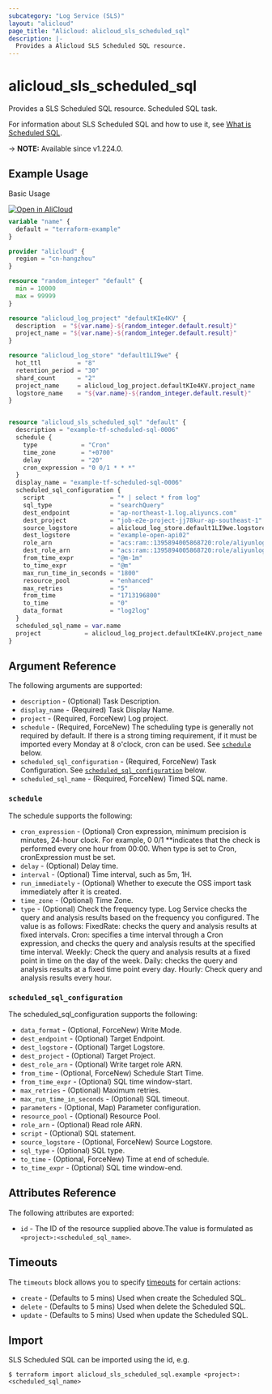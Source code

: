 ```yaml
---
subcategory: "Log Service (SLS)"
layout: "alicloud"
page_title: "Alicloud: alicloud_sls_scheduled_sql"
description: |-
  Provides a Alicloud SLS Scheduled SQL resource.
---
```


# alicloud_sls_scheduled_sql

Provides a SLS Scheduled SQL resource. Scheduled SQL task.

For information about SLS Scheduled SQL and how to use it, see [What is Scheduled SQL](https://www.alibabacloud.com/help/zh/sls/developer-reference/api-sls-2020-12-30-createscheduledsql).

-> **NOTE:** Available since v1.224.0.

## Example Usage

Basic Usage

<div style="display: block;margin-bottom: 40px;"><div class="oics-button" style="float: right;position: absolute;margin-bottom: 10px;">
  <a href="https://api.aliyun.com/api-tools/terraform?resource=alicloud_sls_scheduled_sql&exampleId=253dde24-19e2-e251-f325-1334d318ade82b5d4233&activeTab=example&spm=docs.r.sls_scheduled_sql.0.253dde2419&intl_lang=EN_US" target="_blank">
    <img alt="Open in AliCloud" src="https://img.alicdn.com/imgextra/i1/O1CN01hjjqXv1uYUlY56FyX_!!6000000006049-55-tps-254-36.svg" style="max-height: 44px; max-width: 100%;">
  </a>
</div></div>

```terraform
variable "name" {
  default = "terraform-example"
}

provider "alicloud" {
  region = "cn-hangzhou"
}

resource "random_integer" "default" {
  min = 10000
  max = 99999
}

resource "alicloud_log_project" "defaultKIe4KV" {
  description  = "${var.name}-${random_integer.default.result}"
  project_name = "${var.name}-${random_integer.default.result}"
}

resource "alicloud_log_store" "default1LI9we" {
  hot_ttl          = "8"
  retention_period = "30"
  shard_count      = "2"
  project_name     = alicloud_log_project.defaultKIe4KV.project_name
  logstore_name    = "${var.name}-${random_integer.default.result}"
}


resource "alicloud_sls_scheduled_sql" "default" {
  description = "example-tf-scheduled-sql-0006"
  schedule {
    type            = "Cron"
    time_zone       = "+0700"
    delay           = "20"
    cron_expression = "0 0/1 * * *"
  }
  display_name = "example-tf-scheduled-sql-0006"
  scheduled_sql_configuration {
    script                  = "* | select * from log"
    sql_type                = "searchQuery"
    dest_endpoint           = "ap-northeast-1.log.aliyuncs.com"
    dest_project            = "job-e2e-project-jj78kur-ap-southeast-1"
    source_logstore         = alicloud_log_store.default1LI9we.logstore_name
    dest_logstore           = "example-open-api02"
    role_arn                = "acs:ram::1395894005868720:role/aliyunlogetlrole"
    dest_role_arn           = "acs:ram::1395894005868720:role/aliyunlogetlrole"
    from_time_expr          = "@m-1m"
    to_time_expr            = "@m"
    max_run_time_in_seconds = "1800"
    resource_pool           = "enhanced"
    max_retries             = "5"
    from_time               = "1713196800"
    to_time                 = "0"
    data_format             = "log2log"
  }
  scheduled_sql_name = var.name
  project            = alicloud_log_project.defaultKIe4KV.project_name
}
```

## Argument Reference

The following arguments are supported:
* `description` - (Optional) Task Description.
* `display_name` - (Required) Task Display Name.
* `project` - (Required, ForceNew) Log project.
* `schedule` - (Required, ForceNew) The scheduling type is generally not required by default. If there is a strong timing requirement, if it must be imported every Monday at 8 o'clock, cron can be used. See [`schedule`](#schedule) below.
* `scheduled_sql_configuration` - (Required, ForceNew) Task Configuration. See [`scheduled_sql_configuration`](#scheduled_sql_configuration) below.
* `scheduled_sql_name` - (Required, ForceNew) Timed SQL name.

### `schedule`

The schedule supports the following:
* `cron_expression` - (Optional) Cron expression, minimum precision is minutes, 24-hour clock. For example, 0 0/1 **indicates that the check is performed every one hour from 00:00. When type is set to Cron, cronExpression must be set.
* `delay` - (Optional) Delay time.
* `interval` - (Optional) Time interval, such as 5m, 1H.
* `run_immediately` - (Optional) Whether to execute the OSS import task immediately after it is created.
* `time_zone` - (Optional) Time Zone.
* `type` - (Optional) Check the frequency type. Log Service checks the query and analysis results based on the frequency you configured. The value is as follows: FixedRate: checks the query and analysis results at fixed intervals. Cron: specifies a time interval through a Cron expression, and checks the query and analysis results at the specified time interval. Weekly: Check the query and analysis results at a fixed point in time on the day of the week. Daily: checks the query and analysis results at a fixed time point every day. Hourly: Check query and analysis results every hour.

### `scheduled_sql_configuration`

The scheduled_sql_configuration supports the following:
* `data_format` - (Optional, ForceNew) Write Mode.
* `dest_endpoint` - (Optional) Target Endpoint.
* `dest_logstore` - (Optional) Target Logstore.
* `dest_project` - (Optional) Target Project.
* `dest_role_arn` - (Optional) Write target role ARN.
* `from_time` - (Optional, ForceNew) Schedule Start Time.
* `from_time_expr` - (Optional) SQL time window-start.
* `max_retries` - (Optional) Maximum retries.
* `max_run_time_in_seconds` - (Optional) SQL timeout.
* `parameters` - (Optional, Map) Parameter configuration.
* `resource_pool` - (Optional) Resource Pool.
* `role_arn` - (Optional) Read role ARN.
* `script` - (Optional) SQL statement.
* `source_logstore` - (Optional, ForceNew) Source Logstore.
* `sql_type` - (Optional) SQL type.
* `to_time` - (Optional, ForceNew) Time at end of schedule.
* `to_time_expr` - (Optional) SQL time window-end.

## Attributes Reference

The following attributes are exported:
* `id` - The ID of the resource supplied above.The value is formulated as `<project>:<scheduled_sql_name>`.

## Timeouts

The `timeouts` block allows you to specify [timeouts](https://www.terraform.io/docs/configuration-0-11/resources.html#timeouts) for certain actions:
* `create` - (Defaults to 5 mins) Used when create the Scheduled SQL.
* `delete` - (Defaults to 5 mins) Used when delete the Scheduled SQL.
* `update` - (Defaults to 5 mins) Used when update the Scheduled SQL.

## Import

SLS Scheduled SQL can be imported using the id, e.g.

```shell
$ terraform import alicloud_sls_scheduled_sql.example <project>:<scheduled_sql_name>
```